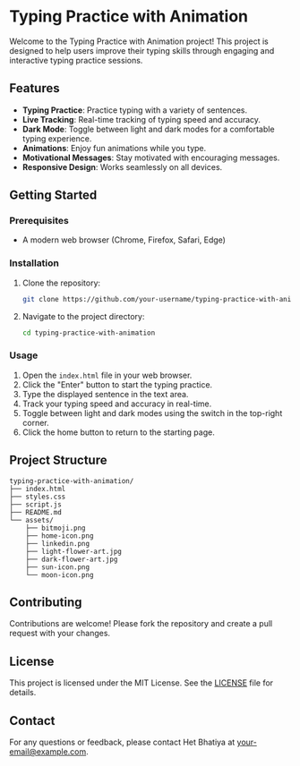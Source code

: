 # Typing Practice with Animation

Welcome to the Typing Practice with Animation project! This project is designed to help users improve their typing skills through engaging and interactive typing practice sessions.

## Features

- **Typing Practice**: Practice typing with a variety of sentences.
- **Live Tracking**: Real-time tracking of typing speed and accuracy.
- **Dark Mode**: Toggle between light and dark modes for a comfortable typing experience.
- **Animations**: Enjoy fun animations while you type.
- **Motivational Messages**: Stay motivated with encouraging messages.
- **Responsive Design**: Works seamlessly on all devices.

## Getting Started

### Prerequisites

- A modern web browser (Chrome, Firefox, Safari, Edge)

### Installation

1. Clone the repository:
    ```sh
    git clone https://github.com/your-username/typing-practice-with-animation.git
    ```
2. Navigate to the project directory:
    ```sh
    cd typing-practice-with-animation
    ```

### Usage

1. Open the `index.html` file in your web browser.
2. Click the "Enter" button to start the typing practice.
3. Type the displayed sentence in the text area.
4. Track your typing speed and accuracy in real-time.
5. Toggle between light and dark modes using the switch in the top-right corner.
6. Click the home button to return to the starting page.

## Project Structure

```
typing-practice-with-animation/
├── index.html
├── styles.css
├── script.js
├── README.md
└── assets/
    ├── bitmoji.png
    ├── home-icon.png
    ├── linkedin.png
    ├── light-flower-art.jpg
    ├── dark-flower-art.jpg
    ├── sun-icon.png
    └── moon-icon.png
```

## Contributing

Contributions are welcome! Please fork the repository and create a pull request with your changes.

## License

This project is licensed under the MIT License. See the [LICENSE](LICENSE) file for details.

## Contact

For any questions or feedback, please contact Het Bhatiya at [your-email@example.com](mailto:your-email@example.com).
